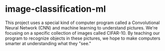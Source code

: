 # image-classification-ml
This project uses a special kind of computer program called a Convolutional Neural Network (CNN) and machine learning to understand pictures. We're focusing on a specific collection of images called CIFAR-10. By teaching our program to recognize objects in these pictures, we hope to make computers smarter at understanding what they "see."
